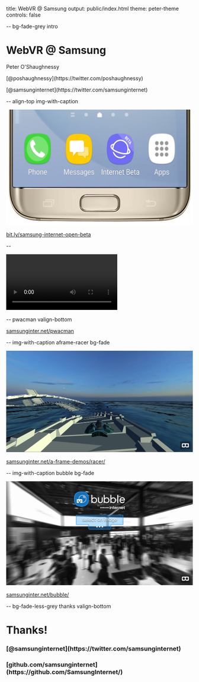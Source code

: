 title: WebVR @ Samsung
output: public/index.html
theme: peter-theme
controls: false

-- bg-fade-grey intro

# WebVR @ Samsung

<div class="contact">
  <p>Peter O'Shaughnessy</p>
  <p>[@poshaughnessy](https://twitter.com/poshaughnessy)</p>
  <p>[@samsunginternet](https://twitter.com/samsunginternet)</p>
</div>

-- align-top img-with-caption

![Samsung Internet icon on homescreen](images/samsung-internet-beta-phone-blur.png)

[bit.ly/samsung-internet-open-beta](http://bit.ly/samsung-internet-open-beta)

--

<video src="videos/si4gvr-meetup.mp4" controls></video>

-- pwacman valign-bottom

[samsunginter.net/pwacman](https://samsunginter.net/pwacman)

-- img-with-caption aframe-racer bg-fade

![A-Frame Racer](images/aframe-racer.jpg)

[samsunginter.net/a-frame-demos/racer/](https://samsunginter.net/a-frame-demos/racer/)

-- img-with-caption bubble bg-fade

![Bubble](images/bubble.jpg)

[samsunginter.net/bubble/](https://samsunginter.net/bubble/)

-- bg-fade-less-grey thanks valign-bottom

# Thanks!

<div class="social">
  <h3 class="twitter">[@samsunginternet](https://twitter.com/samsunginternet)</h3>
  <h3 class="github">[github.com/samsunginternet](https://github.com/SamsungInternet/)</h3>
</div>
